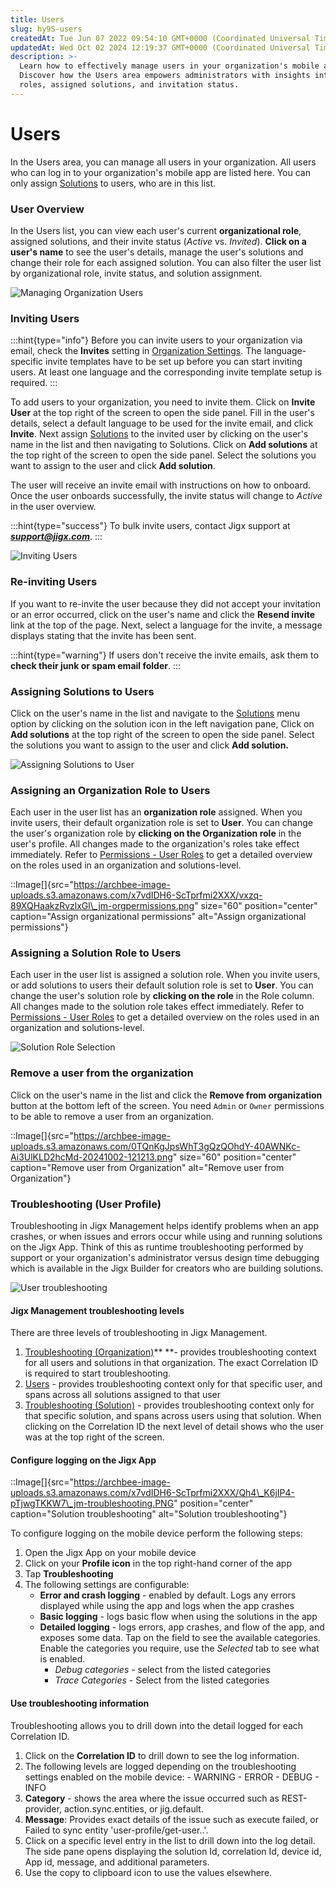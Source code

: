 ```yaml
---
title: Users
slug: hy9S-users
createdAt: Tue Jun 07 2022 09:54:10 GMT+0000 (Coordinated Universal Time)
updatedAt: Wed Oct 02 2024 12:19:37 GMT+0000 (Coordinated Universal Time)
description: >-
  Learn how to effectively manage users in your organization's mobile app.
  Discover how the Users area empowers administrators with insights into users'
  roles, assigned solutions, and invitation status.
---
```


# Users

In the Users area, you can manage all users in your organization. All users who can log in to your organization's mobile app are listed here. You can only assign [Solutions](../administration/solutions/solutions.md) to users, who are in this list.

### User Overview

In the Users list, you can view each user's current **organizational role**, assigned solutions, and their invite status (_Active_ vs. _Invited_). **Click on a user's name** to see the user's details, manage the user's solutions and change their role for each assigned solution. You can also filter the user list by organizational role, invite status, and solution assignment.

![Managing Organization Users](https://archbee-image-uploads.s3.amazonaws.com/x7vdIDH6-ScTprfmi2XXX/zm2wcN-eFj2av-uyMi4k5_jm-useroverl.png)

### Inviting Users

:::hint{type="info"} Before you can invite users to your organization via email, check the **Invites** setting in [Organization Settings](../administration/organization-settings/organization-settings.md). The language-specific invite templates have to be set up before you can start inviting users. At least one language and the corresponding invite template setup is required. :::

To add users to your organization, you need to invite them. Click on **Invite User** at the top right of the screen to open the side panel. Fill in the user's details, select a default language to be used for the invite email, and click **Invite**. Next assign [Solutions](../administration/solutions/solutions.md) to the invited user by clicking on the user's name in the list and then navigating to Solutions. Click on **Add solutions** at the top right of the screen to open the side panel. Select the solutions you want to assign to the user and click **Add solution**.

The user will receive an invite email with instructions on how to onboard. Once the user onboards successfully, the invite status will change to _Active_ in the user overview.

:::hint{type="success"} To bulk invite users, contact Jigx support at _**support@jigx.com**_. :::

![Inviting Users](https://archbee-image-uploads.s3.amazonaws.com/x7vdIDH6-ScTprfmi2XXX/6pMhHKezYnYmf0oVPcY8y_jm-invitel.png)

### Re-inviting Users

If you want to re-invite the user because they did not accept your invitation or an error occurred, click on the user's name and click the **Resend invite** link at the top of the page. Next, select a language for the invite, a message displays stating that the invite has been sent.

:::hint{type="warning"} If users don't receive the invite emails, ask them to **check their junk or spam email folder**. :::

### Assigning Solutions to Users

Click on the user's name in the list and navigate to the [Solutions](../administration/solutions/solutions.md) menu option by clicking on the solution icon in the left navigation pane, Click on **Add solutions** at the top right of the screen to open the side panel. Select the solutions you want to assign to the user and click **Add solution.**

![Assigning Solutions to User](https://archbee-image-uploads.s3.amazonaws.com/x7vdIDH6-ScTprfmi2XXX/8IaRwrP9joM9Y0caslPzP_jm-addsolutionl.png)

### Assigning an Organization Role to Users

Each user in the user list has an **organization role** assigned. When you invite users, their default organization role is set to **User**. You can change the user's organization role by **clicking on the Organization role** in the user's profile. All changes made to the organization's roles take effect immediately. Refer to [Permissions - User Roles](<Permissions - User Roles.md>) to get a detailed overview on the roles used in an organization and solutions-level.

::Image\[]{src="https://archbee-image-uploads.s3.amazonaws.com/x7vdIDH6-ScTprfmi2XXX/vxzq-89XQHaakzRvzlxGl\_jm-orgpermissions.png" size="60" position="center" caption="Assign organizational permissions" alt="Assign organizational permissions"}

### Assigning a Solution Role to Users

Each user in the user list is assigned a solution role. When you invite users, or add solutions to users their default solution role is set to **User**. You can change the user's solution role by **clicking on the role** in the Role column. All changes made to the solution role takes effect immediately. Refer to [Permissions - User Roles](<Permissions - User Roles.md>) to get a detailed overview on the roles used in an organization and solutions-level.

![Solution Role Selection](https://archbee-image-uploads.s3.amazonaws.com/x7vdIDH6-ScTprfmi2XXX/KwfXjb6gOAjdj6BUTjV-t_jmrolesd.png)

### Remove a user from the organization

Click on the user's name in the list and click the **Remove from organization** button at the bottom left of the screen. You need `Admin` or `Owner` permissions to be able to remove a user from an organization.

::Image\[]{src="https://archbee-image-uploads.s3.amazonaws.com/0TQnKgJpsWhT3gQzQOhdY-40AWNKc-Ai3UlKLD2hcMd-20241002-121213.png" size="60" position="center" caption="Remove user from Organization" alt="Remove user from Organization"}

### Troubleshooting (User Profile)

Troubleshooting in Jigx Management helps identify problems when an app crashes, or when issues and errors occur while using and running solutions on the Jigx App. Think of this as runtime troubleshooting performed by support or your organization's administrator versus design time debugging which is available in the Jigx Builder for creators who are building solutions.

![User troubleshooting](https://archbee-image-uploads.s3.amazonaws.com/x7vdIDH6-ScTprfmi2XXX/9Pi6z9t_Jpft9EWgBXgqV_jm-usertroublel.png)

#### Jigx Management troubleshooting levels

There are three levels of troubleshooting in Jigx Management.

1. [Troubleshooting (Organization)](docId:pQc4nyhx_9tTLoyDm4MVu)\*\* \*\*- provides troubleshooting context for all users and solutions in that organization. The exact Correlation ID is required to start troubleshooting.
2. [Users](docId:hy9SNgXQZpRAbe51imv7Q) - provides troubleshooting context only for that specific user, and spans across all solutions assigned to that user
3. [Troubleshooting (Solution)](docId:tzQJID9go54bvHZap88co) - provides troubleshooting context only for that specific solution, and spans across users using that solution. When clicking on the Correlation ID the next level of detail shows who the user was at the top right of the screen.

#### Configure logging on the Jigx App

::Image\[]{src="https://archbee-image-uploads.s3.amazonaws.com/x7vdIDH6-ScTprfmi2XXX/Qh4\_K6jIP4-pTjwgTKKW7\_jm-troubleshooting.PNG" position="center" caption="Solution troubleshooting" alt="Solution troubleshooting"}

To configure logging on the mobile device perform the following steps:

1. Open the Jigx App on your mobile device
2. Click on your **Profile icon** in the top right-hand corner of the app
3. Tap **Troubleshooting**
4. The following settings are configurable:
   * **Error and crash logging** - enabled by default. Logs any errors displayed while using the app and logs when the app crashes
   * **Basic logging** - logs basic flow when using the solutions in the app
   * **Detailed logging** - logs errors, app crashes, and flow of the app, and exposes some data. Tap on the field to see the available categories. Enable the categories you require, use the _Selected_ tab to see what is enabled.
     * _Debug categories_ - select from the listed categories
     * _Trace Categories_ - Select from the listed categories

#### Use troubleshooting information

Troubleshooting allows you to drill down into the detail logged for each Correlation ID.

1. Click on the **Correlation ID** to drill down to see the log information.
2. The following levels are logged depending on the troubleshooting settings enabled on the mobile device: - WARNING - ERROR - DEBUG - INFO
3. **Category** - shows the area where the issue occurred such as REST-provider, action.sync.entities, or jig.default.
4. **Message**: Provides exact details of the issue such as execute failed, or Failed to sync entity 'user-profile/get-user..'.
5. Click on a specific level entry in the list to drill down into the log detail. The side pane opens displaying the solution Id, correlation Id, device id, App id, message, and additional parameters.
6. Use the copy to clipboard icon to use the values elsewhere.

